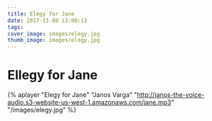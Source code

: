 ```yaml
---
title: Elegy for Jane
date: 2017-11-08 13:09:13
tags:
cover_image: images/elegy.jpg
thumb_image: images/elegy.jpg
---
```


#  Ellegy for Jane

{% aplayer "Elegy for Jane" "Janos Varga" "http://janos-the-voice-audio.s3-website-us-west-1.amazonaws.com/jane.mp3" "/images/elegy.jpg" %}
